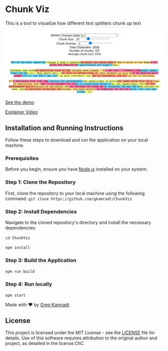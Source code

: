 # Chunk Viz

This is a tool to visualize how different text splitters chunk up text

![ChunkViz Preview](public/ChunkVizPreview.png)


[See the demo](https://chunkviz.up.railway.app/)

[Explainer Video](https://twitter.com/GregKamradt/status/1733208049513611339)

## Installation and Running Instructions

Follow these steps to download and run the application on your local machine.

### Prerequisites

Before you begin, ensure you have [Node.js](https://nodejs.org/) installed on your system.

### Step 1: Clone the Repository

First, clone the repository to your local machine using the following command:
`git clone https://github.com/gkamradt/ChunkViz`

### Step 2: Install Dependencies

Navigate to the cloned repository's directory and install the necessary dependencies:

`cd ChunkViz`

`npm install`


### Step 3: Build the Application

`npm run build`

### Step 4: Run locally

`npm start`


Made with ❤️ by [Greg Kamradt](https://twitter.com/GregKamradt)

## License

This project is licensed under the MIT License - see the [LICENSE](LICENSE.txt) file for details. Use of this software requires attribution to the original author and project, as detailed in the license.ChC